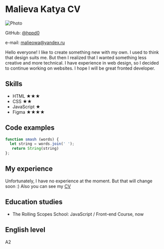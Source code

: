 # Malieva Katya CV

![Photo](https://user-images.githubusercontent.com/90133423/147875333-f62f7458-e138-43a1-8bf6-cb4f9abc9650.png)

GitHub: [@hppd0](https://github.com/hppd0)

e-mail: malieowa@yandex.ru

Hello everyone! I like to create something new with my own. I used to think that design suits me. But then I realized that I wanted something less creative and more technical. I have experience in web design, so I decided to continue working on websites. I hope I will be great fronted developer.

## Skills

* HTML ★★★
* CSS ★★
* JavaScript ★
* Figma ★★★★

## Code examples
```javascript
function smash (words) {
  let string = words.join(' ');
   return String(string)
};
```

## My experience

Unfortunately, I have no experience at the moment. But that will change soon :) Also you can see my [CV](https://hppd0.github.io/rsschool-cv/cv)

## Education studies

* The Rolling Scopes School: JavaScript / Front-end Course, now

## English level

A2
